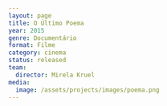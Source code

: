 ```yaml
---
layout: page
title: O Último Poema
year: 2015
genre: Documentário
format: Filme
category: cinema
status: released
team:
  director: Mirela Kruel
media:
  image: /assets/projects/images/poema.png
---
```

